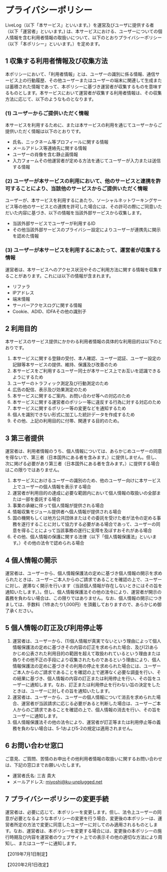 # プライバシーポリシー

LiveLog（以下「本サービス」といいます。）を運営及びユーザに提供する者（以下「運営者」といいます。) は、本サービスにおける、ユーザーについての個人情報を含む利用者情報の取扱いについて、以下のとおりプライバシーポリシー（以下「本ポリシー」といいます。）を定めます。

## 1 収集する利用者情報及び収集方法

本ポリシーにおいて、「利用者情報」とは、ユーザーの識別に係る情報、通信サービス上の行動履歴、その他ユーザーまたはユーザーの端末に関連して生成または蓄積された情報であって、本ポリシーに基づき運営者が収集するものを意味するものとします。本サービスにおいて運営者が収集する利用者情報は、その収集方法に応じて、以下のようなものとなります。

### (1) ユーザーからご提供いただく情報

本サービスを利用するために、または本サービスの利用を通じてユーザーからご提供いただく情報は以下のとおりです。

- 氏名、ニックネーム等プロフィールに関する情報
- メールアドレス等連絡先に関する情報
- ユーザーの肖像を含む静止画情報
- 入力フォームその他運営者が定める方法を通じてユーザーが入力または送信する情報

### (2) ユーザーが本サービスの利用において、他のサービスと連携を許可することにより、当該他のサービスからご提供いただく情報

ユーザーが、本サービスを利用するにあたり、ソーシャルネットワーキングサービス等の他のサービスとの連携を許可した場合には、その許可の際にご同意いただいた内容に基づき、以下の情報を当該外部サービスから収集します。

- 当該外部サービスでユーザーが利用するID
- その他当該外部サービスのプライバシー設定によりユーザーが連携先に開示を認めた情報

### (3) ユーザーが本サービスを利用するにあたって、運営者が収集する情報

運営者は、本サービスへのアクセス状況やそのご利用方法に関する情報を収集することがあります。これには以下の情報が含まれます。

- リファラ
- IPアドレス
- 端末情報
- サーバーアクセスログに関する情報
- Cookie、ADID、IDFAその他の識別子

## 2 利用目的

本サービスのサービス提供にかかわる利用者情報の具体的な利用目的は以下のとおりです。

1. 本サービスに関する登録の受付、本人確認、ユーザー認証、ユーザー設定の記録等本サービスの提供、維持、保護及び改善のため
2. 本サービスをご利用するユーザー同士が本サービス上でお互いを認識できるようにするため
3. ユーザーのトラフィック測定及び行動測定のため
4. 広告の配信、表示及び効果測定のため
5. 本サービスに関するご案内、お問い合わせ等への対応のため
6. 本サービスに関する運営者のポリシー等に違反する行為に対する対応のため
7. 本サービスに関するポリシー等の変更などを通知するため
8. 個人を識別できない形式に加工した統計データを作成するため
9. その他、上記の利用目的に付帯、関連する目的のため。

## 3 第三者提供

運営者は、利用者情報のうち、個人情報については、あらかじめユーザーの同意を得ないで、第三者（日本国外にある者を含みます。）に提供しません。但し、次に掲げる必要があり第三者（日本国外にある者を含みます。）に提供する場合はこの限りではありません。

1. 本サービスにおけるユーザーの識別のため、他のユーザー向けに本サービス上でユーザーの個人情報を表示する場合
2. 運営者が利用目的の達成に必要な範囲内において個人情報の取扱いの全部または一部を委託する場合
3. 事業の承継に伴って個人情報が提供される場合
4. 情報収集モジュール提供者へ個人情報が提供される場合
5. 国の機関もしくは地方公共団体またはその委託を受けた者が法令の定める事務を遂行することに対して協力する必要がある場合であって、ユーザーの同意を得ることによって当該事務の遂行に支障を及ぼすおそれがある場合
6. その他、個人情報の保護に関する法律（以下「個人情報保護法」といいます。）その他の法令で認められる場合

## 4 個人情報の開示

運営者は、ユーザーから、個人情報保護法の定めに基づき個人情報の開示を求められたときは、ユーザーご本人からのご請求であることを確認の上で、ユーザーに対し、遅滞なく開示を行います（当該個人情報が存在しないときにはその旨を通知いたします。）。但し、個人情報保護法その他の法令により、運営者が開示の義務を負わない場合は、この限りではありません。なお、個人情報の開示につきましては、手数料（1件あたり1,000円）を頂戴しておりますので、あらかじめ御了承ください。

## 5 個人情報の訂正及び利用停止等

1. 運営者は、ユーザーから、(1)個人情報が真実でないという理由によって個人情報保護法の定めに基づきその内容の訂正を求められた場合、及び(2)あらかじめ公表された利用目的の範囲を超えて取扱われているという理由または偽りその他不正の手段により収集されたものであるという理由により、個人情報保護法の定めに基づきその利用の停止を求められた場合には、ユーザーご本人からのご請求であることを確認の上で遅滞なく必要な調査を行い、その結果に基づき、個人情報の内容の訂正または利用停止を行い、その旨をユーザーに通知します。なお、訂正または利用停止を行わない旨の決定をしたときは、ユーザーに対しその旨を通知いたします。
2. 運営者は、ユーザーから、ユーザーの個人情報について消去を求められた場合、運営者が当該請求に応じる必要があると判断した場合は、ユーザーご本人からのご請求であることを確認の上で、個人情報の消去を行い、その旨をユーザーに通知します。
3. 個人情報保護法その他の法令により、運営者が訂正等または利用停止等の義務を負わない場合は、5-1および5-2の規定は適用されません。

## 6 お問い合わせ窓口

ご意見、ご質問、苦情のお申出その他利用者情報の取扱いに関するお問い合わせは、下記の窓口までお願いいたします。

- 運営者氏名: 三吉 貴大
- メールアドレス: miyoshi@ku-unplugged.net

## 7 プライバシーポリシーの変更手続

運営者は、必要に応じて、本ポリシーを変更します。但し、法令上ユーザーの同意が必要となるような本ポリシーの変更を行う場合、変更後の本ポリシーは、運営者所定の方法で変更に同意したユーザーに対してのみ適用されるものとします。なお、運営者は、本ポリシーを変更する場合には、変更後の本ポリシーの施行時期及び内容を運営者のウェブサイト上での表示その他の適切な方法により周知し、またはユーザーに通知します。

【2019年7月1日制定】

【2020年2月1日改定】
